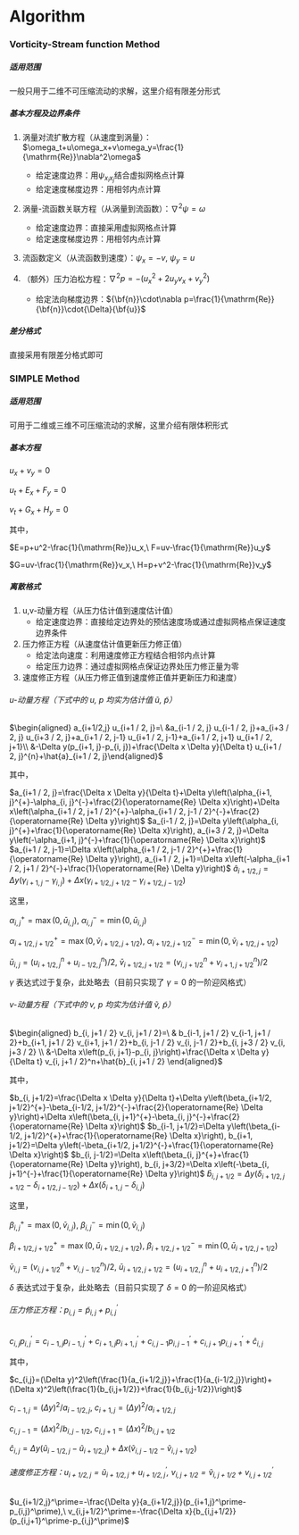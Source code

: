 # Algorithm

### Vorticity-Stream function Method

##### 适用范围

一般只用于二维不可压缩流动的求解，这里介绍有限差分形式

##### 基本方程及边界条件

1. 涡量对流扩散方程（从速度到涡量）：$\omega_t+u\omega_x+v\omega_y=\frac{1}{\mathrm{Re}}\nabla^2\omega$
   * 给定速度边界：用$\psi_{x_ix_j}$结合虚拟网格点计算
   * 给定速度梯度边界：用相邻内点计算

2. 涡量-流函数关联方程（从涡量到流函数）：$\nabla^2\psi=\omega$
   * 给定速度边界：直接采用虚拟网格点计算
   * 给定速度梯度边界：用相邻内点计算

3. 流函数定义（从流函数到速度）：$\psi_x=-v,\ \psi_y=u$
4. （额外）压力泊松方程：$\nabla^2p=-(u_x^2+2u_yv_x+v_y^2)$
   * 给定法向梯度边界：${\bf{n}}\cdot\nabla p=\frac{1}{\mathrm{Re}}{\bf{n}}\cdot{\Delta}{\bf{u}}$

##### 差分格式

直接采用有限差分格式即可

### SIMPLE Method

##### 适用范围

可用于二维或三维不可压缩流动的求解，这里介绍有限体积形式

##### 基本方程

$u_x+v_y=0$

$u_t+E_x+F_y=0$

$v_t+G_x+H_y=0$

其中，

$E=p+u^2-\frac{1}{\mathrm{Re}}u_x,\ F=uv-\frac{1}{\mathrm{Re}}u_y$

$G=uv-\frac{1}{\mathrm{Re}}v_x,\ H=p+v^2-\frac{1}{\mathrm{Re}}v_y$

##### 离散格式

1. u,v-动量方程（从压力估计值到速度估计值）
   * 给定速度边界：直接给定边界处的预估速度场或通过虚拟网格点保证速度边界条件
2. 压力修正方程（从速度估计值更新压力修正值）
   * 给定法向速度：利用速度修正方程结合相邻内点计算
   * 给定压力边界：通过虚拟网格点保证边界处压力修正量为零
3. 速度修正方程（从压力修正值到速度修正值并更新压力和速度）

###### u-动量方程（下式中的 $u,\ p$ 均实为估计值 $\tilde{u},\ \tilde{p}$）

$\begin{aligned} a_{i+1/2,j} u_{i+1 / 2, j}=\ &a_{i-1 / 2, j} u_{i-1 / 2, j}+a_{i+3 / 2, j} u_{i+3 / 2, j}+a_{i+1 / 2, j-1} u_{i+1 / 2, j-1}+a_{i+1 / 2, j+1} u_{i+1 / 2, j+1}\\ &-\Delta y(p_{i+1, j}-p_{i, j})+\frac{\Delta x \Delta y}{\Delta t} u_{i+1 / 2, j}^{n}+\hat{a}_{i+1 / 2, j}\end{aligned}$

其中，

$a_{i+1 / 2, j}=\frac{\Delta x \Delta y}{\Delta t}+\Delta y\left(\alpha_{i+1, j}^{+}-\alpha_{i, j}^{-}+\frac{2}{\operatorname{Re} \Delta x}\right)+\Delta x\left(\alpha_{i+1 / 2, j+1 / 2}^{+}-\alpha_{i+1 / 2, j-1 / 2}^{-}+\frac{2}{\operatorname{Re} \Delta y}\right)$
$a_{i-1 / 2, j}=\Delta y\left(\alpha_{i, j}^{+}+\frac{1}{\operatorname{Re} \Delta x}\right), a_{i+3 / 2, j}=\Delta y\left(-\alpha_{i+1, j}^{-}+\frac{1}{\operatorname{Re} \Delta x}\right)$
$a_{i+1 / 2, j-1}=\Delta x\left(\alpha_{i+1 / 2, j-1 / 2}^{+}+\frac{1}{\operatorname{Re} \Delta y}\right), a_{i+1 / 2, j+1}=\Delta x\left(-\alpha_{i+1 / 2, j+1 / 2}^{-}+\frac{1}{\operatorname{Re} \Delta y}\right)$
$\hat{a}_{i+1 / 2, j}=\Delta y\left(\gamma_{i+1, j}-\gamma_{i, j}\right)+\Delta x\left(\gamma_{i+1 / 2, j+1 / 2}-\gamma_{i+1 / 2, j-1 / 2}\right)$

这里，

$\alpha^+_{i,j}=\max(0,\bar{u}_{i,j}),\ \alpha^-_{i,j}=\min(0,\bar{u}_{i,j})$

$\alpha^+_{i+1/2,j+1/2}=\max(0,\bar{v}_{i+1/2,j+1/2}),\ \alpha^-_{i+1/2,j+1/2}=\min(0,\bar{v}_{i+1/2,j+1/2})$

$\bar{u}_{i,j}=\left(u_{i+1/2,j}^n+u_{i-1/2,j}^n\right)/2,\ \bar{v}_{i+1/2,j+1/2}=\left(v_{i,j+1/2}^n+v_{i+1,j+1/2}^n\right)/2$

$\gamma$ 表达式过于复杂，此处略去（目前只实现了 $\gamma=0$ 的一阶迎风格式）

###### v-动量方程（下式中的 $v,\ p$ 均实为估计值 $\tilde{v},\ \tilde{p}$）

$\begin{aligned} b_{i, j+1 / 2} v_{i, j+1 / 2}=\ & b_{i-1, j+1 / 2} v_{i-1, j+1 / 2}+b_{i+1, j+1 / 2} v_{i+1, j+1 / 2}+b_{i, j-1 / 2} v_{i, j-1 / 2}+b_{i, j+3 / 2} v_{i, j+3 / 2} \\ &-\Delta x\left(p_{i, j+1}-p_{i, j}\right)+\frac{\Delta x \Delta y}{\Delta t} v_{i, j+1 / 2}^n+\hat{b}_{i, j+1 / 2} \end{aligned}$

其中，

$b_{i, j+1/2}=\frac{\Delta x \Delta y}{\Delta t}+\Delta y\left(\beta_{i+1/2, j+1/2}^{+}-\beta_{i-1/2, j+1/2}^{-}+\frac{2}{\operatorname{Re} \Delta y}\right)+\Delta x\left(\beta_{i, j+1}^{+}-\beta_{i, j}^{-}+\frac{2}{\operatorname{Re} \Delta x}\right)$
$b_{i-1, j+1/2}=\Delta y\left(\beta_{i-1/2, j+1/2}^{+}+\frac{1}{\operatorname{Re} \Delta x}\right), b_{i+1, j+1/2}=\Delta y\left(-\beta_{i+1/2, j+1/2}^{-}+\frac{1}{\operatorname{Re} \Delta x}\right)$
$b_{i, j-1/2}=\Delta x\left(\beta_{i, j}^{+}+\frac{1}{\operatorname{Re} \Delta y}\right), b_{i, j+3/2}=\Delta x\left(-\beta_{i, j+1}^{-}+\frac{1}{\operatorname{Re} \Delta y}\right)$
$\hat{b}_{i, j+1/2}=\Delta y\left(\delta_{i+1/2, j+1/2}-\delta_{i+1/2, j-1/2}\right) + \Delta x\left(\delta_{i+1, j}-\delta_{i, j}\right)$

这里，

$\beta^+_{i,j}=\max(0,\bar{v}_{i,j}),\ \beta^-_{i,j}=\min(0,\bar{v}_{i,j})$

$\beta^+_{i+1/2,j+1/2}=\max(0,\bar{u}_{i+1/2,j+1/2}),\ \beta^-_{i+1/2,j+1/2}=\min(0,\bar{u}_{i+1/2,j+1/2})$

$\bar{v}_{i,j}=\left(v_{i,j+1/2}^n+v_{i,j-1/2}^n\right)/2,\ \bar{u}_{i+1/2,j+1/2}=\left(u_{i+1/2,j}^n+u_{i+1/2,j+1}^n\right)/2$

$\delta$ 表达式过于复杂，此处略去（目前只实现了 $\delta=0$ 的一阶迎风格式）

###### 压力修正方程：$p_{i,j}=\tilde{p}_{i,j}+p_{i,j}^\prime$

$c_{i,j}p_{i,j}^\prime=c_{i-1,j}p_{i-1,j}^\prime+c_{i+1,j}p_{i+1,j}^\prime+c_{i,j-1}p_{i,j-1}^\prime+c_{i,j+1}p_{i,j+1}^\prime+\hat{c}_{i,j}$

其中，

$c_{i,j}=(\Delta y)^2\left(\frac{1}{a_{i+1/2,j}}+\frac{1}{a_{i-1/2,j}}\right)+(\Delta x)^2\left(\frac{1}{b_{i,j+1/2}}+\frac{1}{b_{i,j-1/2}}\right)$

$c_{i-1,j}={(\Delta y)^2}/{a_{i-1/2,j}},\ c_{i+1,j}={(\Delta y)^2}/{a_{i+1/2,j}}$

$c_{i,j-1}={(\Delta x)^2}/{b_{i,j-1/2}},\ c_{i,j+1}={(\Delta x)^2}/{b_{i,j+1/2}}$

$\hat{c}_{i,j}=\Delta y \left(\tilde{u}_{i-1/2,j}-\tilde{u}_{i+1/2,j}\right)+\Delta x \left(\tilde{v}_{i,j-1/2}-\tilde{v}_{i,j+1/2}\right)$

###### 速度修正方程：$u_{i+1/2,j}=\tilde{u}_{i+1/2,j}+u_{i+1/2,j}^\prime,\ v_{i,j+1/2}=\tilde{v}_{i,j+1/2}+v_{i,j+1/2}^\prime$

$u_{i+1/2,j}^\prime=-\frac{\Delta y}{a_{i+1/2,j}}(p_{i+1,j}^\prime-p_{i,j}^\prime),\ v_{i,j+1/2}^\prime=-\frac{\Delta x}{b_{i,j+1/2}}(p_{i,j+1}^\prime-p_{i,j}^\prime)$

